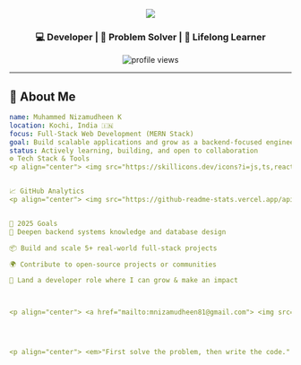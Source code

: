 <!-- Typing Header Animation -->
<p align="center">
  <img src="https://readme-typing-svg.herokuapp.com/?lines=Hi+there,+I'm+Muhammed+Nizamudheen+K;Full-Stack+Web+Developer;MERN+Stack+Specialist;Tech+Explorer+%7C+Backend+Enthusiast;Always+Learning+%F0%9F%92%AB&center=true&width=850&height=45&color=00f0ff&vCenter=true&size=22" />
</p>

<!-- Subheading -->
<h3 align="center">💻 Developer | 🧠 Problem Solver | 🌱 Lifelong Learner</h3>

<p align="center">
  <img src="https://komarev.com/ghpvc/?username=Nizaam81&label=Profile+Views&color=0e75b6&style=flat-square" alt="profile views" />
</p>

---

## 🧠 About Me

```yaml
name: Muhammed Nizamudheen K
location: Kochi, India 🇮🇳
focus: Full-Stack Web Development (MERN Stack)
goal: Build scalable applications and grow as a backend-focused engineer
status: Actively learning, building, and open to collaboration
⚙️ Tech Stack & Tools
<p align="center"> <img src="https://skillicons.dev/icons?i=js,ts,react,nodejs,express,mongodb,postgres,mysql,sqlite,html,css,tailwind" /><br/> <img src="https://skillicons.dev/icons?i=figma,postman,git,github,vscode,linux,vercel,netlify" /> </p> <!-- Eraser Manual Icon (not supported by skillicons) --> <p align="center"> <img src="https://img.shields.io/badge/Eraser.io-diagramming-4E91F9?style=flat-square&logoColor=white" /> </p>


📈 GitHub Analytics
<p align="center"> <img src="https://github-readme-stats.vercel.app/api?username=Nizaam81&show_icons=true&theme=radical&hide_border=true" width="48%" /> <img src="https://github-readme-streak-stats.herokuapp.com/?user=Nizaam81&theme=radical&hide_border=true" width="48%" /> </p> <p align="center"> <img src="https://github-profile-summary-cards.vercel.app/api/cards/profile-details?username=Nizaam81&theme=radical" width="98%" /> </p>


🎯 2025 Goals
🧠 Deepen backend systems knowledge and database design

📦 Build and scale 5+ real-world full-stack projects

🌍 Contribute to open-source projects or communities

💼 Land a developer role where I can grow & make an impact



<p align="center"> <a href="mailto:mnizamudheen81@gmail.com"> <img src="https://img.shields.io/badge/Gmail-D14836?style=for-the-badge&logo=gmail&logoColor=white" /> </a> <a href="[https://www.linkedin.com/in/Nizaam81](https://www.linkedin.com/in/nizam-software)" target="_blank"> <img src="https://img.shields.io/badge/LinkedIn-0A66C2?style=for-the-badge&logo=linkedin&logoColor=white" /> </a> <a href="https://instagram.com/nizx_m_" target="_blank"> <img src="https://img.shields.io/badge/Instagram-E4405F?style=for-the-badge&logo=instagram&logoColor=white" /> </a> </p>




<p align="center"> <em>"First solve the problem, then write the code." – John Johnson</em> </p> <!-- Footer Wave Animation --> <p align="center"> <img src="https://capsule-render.vercel.app/api?type=waving&color=gradient&height=100&section=footer" /> </p> ```
